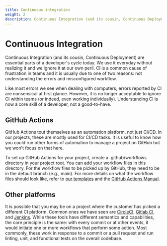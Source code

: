 ```yaml
---
title: Continuous integration
weight: 2
description: Continuous Integration (and its cousin, Continuous Deployment) are essential parts of a developer's cycle today. We use it everyday without realizing it and we ignore it at our own peril.
---
```


# Continuous Integration

Continuous Integration (and its cousin, Continuous Deployment) are essential parts of a developer's cycle today. We use it everyday without realizing it and we ignore it at our own peril. CI is a common cause of frustration in teams and it is usually due to one of two reasons: not understanding the errors and misconfigured workflow.

Like most errors we see when dealing with computers, errors reported by CI are nonsensical at first glance. However, it is no longer acceptable to ignore CI within teams (or indeed, even working individually). Understanding CI is now a core skill of a developer, not a good-to-have.

## GitHub Actions

GitHub Actions tout themselves as an automation platform, not just CI/CD. In our projects, these are mostly used for CI/CD tasks. It is useful to know how you could run other forms of automation to manage a project on GitHub but we won't focus on that here.

To set up GitHub Actions for your project, create a .github/workflows directory in your project root. You can add your workflow files in this directory. For the workflow files to be picked up by GitHub, they need to be in the default branch (e.g., main). For more details on what the workflow files should look like, refer to [our templates](https://github.com/contrib-tracker/backend/actions) and the [GitHub Actions Manual](https://docs.github.com/en/actions).

## Other platforms

It is possible that you may be on a project where the customer has picked a different CI platform. Common ones we have seen are [CircleCI](https://circleci.com/docs), [Gitlab CI](https://docs.gitlab.com/ee/ci/quick_start/), and [Jenkins](https://jenkins.io/doc). While these tools have different semantics and capabilities, the core principle is the same: with every commit or at other events, it would initiate one or more workflows that perform some action. Most commonly, these work in response to a commit or a pull request and run linting, unit, and functional tests on the overall codebase.
